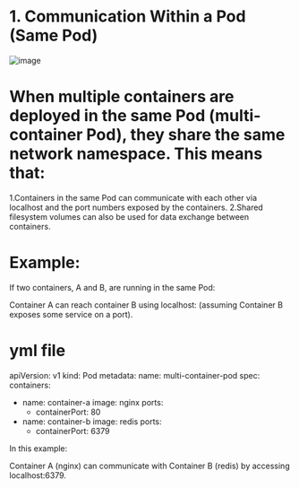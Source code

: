 # 1. Communication Within a Pod (Same Pod)
![image](https://github.com/user-attachments/assets/b0780e06-0003-47df-a242-2fa3bb8eb042)

# When multiple containers are deployed in the same Pod (multi-container Pod), they share the same network namespace. This means that:

1.Containers in the same Pod can communicate with each other via localhost and the port numbers exposed by the containers.
2.Shared filesystem volumes can also be used for data exchange between containers.

# Example:
If two containers, A and B, are running in the same Pod:

Container A can reach container B using localhost:<port> (assuming Container B exposes some service on a port).

# yml file
apiVersion: v1
kind: Pod
metadata:
  name: multi-container-pod
spec:
  containers:
  - name: container-a
    image: nginx
    ports:
    - containerPort: 80
  - name: container-b
    image: redis
    ports:
    - containerPort: 6379

In this example:

Container A (nginx) can communicate with Container B (redis) by accessing localhost:6379.
